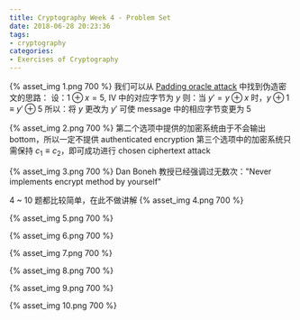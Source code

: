```yaml
---
title: Cryptography Week 4 - Problem Set
date: 2018-06-28 20:23:36
tags:
- cryptography
categories:
- Exercises of Cryptography
---
```

{% asset_img 1.png 700 %}
我们可以从 [Padding oracle attack](https://en.wikipedia.org/wiki/Padding_oracle_attack) 中找到伪造密文的思路：
设：$1 \oplus x = 5$, IV 中的对应字节为 $y$
则：当 $y' = y \oplus x$ 时，$y \oplus 1 \equiv y' \oplus 5$
所以：将 $y$ 更改为 $y'$ 可使 message 中的相应字节变更为 5
<!--more-->

{% asset_img 2.png 700 %}
第二个选项中提供的加密系统由于不会输出 bottom，所以一定不提供 authenticated encryption
第三个选项中的加密系统只需保持 $c_1 \equiv c_2$，即可成功进行 chosen ciphertext attack

{% asset_img 3.png 700 %}
Dan Boneh 教授已经强调过无数次："Never implements encrypt method by yourself"

4 ~ 10 题都比较简单，在此不做讲解
{% asset_img 4.png 700 %}

{% asset_img 5.png 700 %}

{% asset_img 6.png 700 %}

{% asset_img 7.png 700 %}

{% asset_img 8.png 700 %}

{% asset_img 9.png 700 %}

{% asset_img 10.png 700 %}
